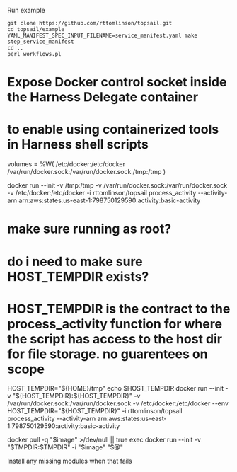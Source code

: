Run example

```
git clone https://github.com/rttomlinson/topsail.git
cd topsail/example
YAML_MANIFEST_SPEC_INPUT_FILENAME=service_manifest.yaml make step_service_manifest 
cd ..  
perl workflows.pl  
```

# Expose Docker control socket inside the Harness Delegate container
# to enable using containerized tools in Harness shell scripts
volumes = %W(
  /etc/docker:/etc/docker
  /var/run/docker.sock:/var/run/docker.sock
  /tmp:/tmp
)

docker run --init -v /tmp:/tmp -v /var/run/docker.sock:/var/run/docker.sock -v /etc/docker:/etc/docker -i rttomlinson/topsail process_activity --activity-arn arn:aws:states:us-east-1:798750129590:activity:basic-activity

# make sure running as root?
# do i need to make sure HOST_TEMPDIR exists?
# HOST_TEMPDIR is the contract to the process_activity function for where the script has access to the host dir for file storage. no guarentees on scope
HOST_TEMPDIR="${HOME}/tmp"
echo $HOST_TEMPDIR
docker run --init -v "${HOST_TEMPDIR}:${HOST_TEMPDIR}" -v /var/run/docker.sock:/var/run/docker.sock -v /etc/docker:/etc/docker --env HOST_TEMPDIR="${HOST_TEMPDIR}" -i rttomlinson/topsail process_activity --activity-arn arn:aws:states:us-east-1:798750129590:activity:basic-activity

docker pull -q "$image" >/dev/null || true
exec docker run --init -v "$TMPDIR:$TMPDIR" -i "$image" "$@"

Install any missing modules when that fails